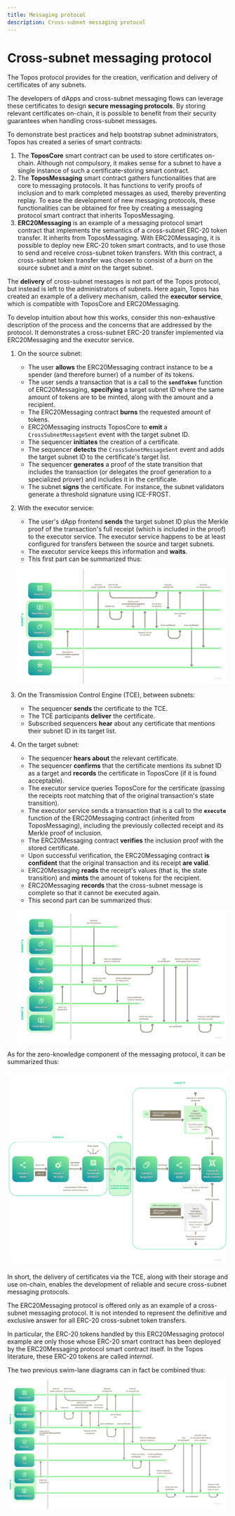 ```yaml
---
title: Messaging protocol
description: Cross-subnet messaging protocol
---
```


# Cross-subnet messaging protocol

The Topos protocol provides for the creation, verification and delivery of certificates of any subnets.

The developers of dApps and cross-subnet messaging flows can leverage these certificates to design **secure messaging protocols**. By storing relevant certificates on-chain, it is possible to benefit from their security guarantees when handling cross-subnet messages.

To demonstrate best practices and help bootstrap subnet administrators, Topos has created a series of smart contracts:

1. The **ToposCore** smart contract can be used to store certificates on-chain. Although not compulsory, it makes sense for a subnet to have a single instance of such a certificate-storing smart contract.
2. The **ToposMessaging** smart contract gathers functionalities that are core to messaging protocols. It has functions to verify proofs of inclusion and to mark completed messages as used, thereby preventing replay. To ease the development of new messaging protocols, these functionalities can be obtained for free by creating a messaging protocol smart contract that inherits ToposMessaging.
3. **ERC20Messaging** is an example of a messaging protocol smart contract that implements the semantics of a cross-subnet ERC-20 token transfer. It inherits from ToposMessaging. With ERC20Messaging, it is possible to deploy new ERC-20 token smart contracts, and to use those to send and receive cross-subnet token transfers. With this contract, a cross-subnet token transfer was chosen to consist of a _burn_ on the source subnet and a _mint_ on the target subnet.

The **delivery** of cross-subnet messages is not part of the Topos protocol, but instead is left to the administrators of subnets. Here again, Topos has created an example of a delivery mechanism, called the **executor service**, which is compatible with ToposCore and ERC20Messaging.

To develop intuition about how this works, consider this non-exhaustive description of the process and the concerns that are addressed by the protocol. It demonstrates a cross-subnet ERC-20 transfer implemented via ERC20Messaging and the executor service.

1. On the source subnet:
    * The user **allows** the ERC20Messaging contract instance to be a spender (and therefore burner) of a number of its tokens.
    * The user sends a transaction that is a call to the **`sendToken`** function of ERC20Messaging, **specifying** a target subnet ID where the same amount of tokens are to be minted, along with the amount and a recipient.
    * The ERC20Messaging contract **burns** the requested amount of tokens.
    * ERC20Messaging instructs ToposCore to **emit** a `CrossSubnetMessageSent` event with the target subnet ID.
    * The sequencer **initiates** the creation of a certificate.
    * The sequencer **detects** the `CrossSubnetMessageSent` event and adds the target subnet ID to the certificate's target list.
    * The sequencer **generates** a proof of the state transition that includes the transaction (or delegates the proof generation to a specialized prover) and includes it in the certificate.
    * The subnet **signs** the certificate. For instance, the subnet validators generate a threshold signature using ICE-FROST.
2. With the executor service:
    * The user's dApp frontend **sends** the target subnet ID plus the Merkle proof of the transaction's full receipt (which is included in the proof) to the executor service. The executor service happens to be at least configured for transfers between the source and target subnets.
    * The executor service keeps this information and **waits**.
    * This first part can be summarized thus:

    ![Transaction flow swim-lane part 1](./images/transaction-swim-lane-1.png)
3. On the Transmission Control Engine (TCE), between subnets:
    * The sequencer **sends** the certificate to the TCE.
    * The TCE participants **deliver** the certificate.
    * Subscribed sequencers **hear** about any certificate that mentions their subnet ID in its target list.
4. On the target subnet:
    * The sequencer **hears about** the relevant certificate.
    * The sequencer **confirms** that the certificate mentions its subnet ID as a target and **records** the certificate in ToposCore (if it is found acceptable).
    * The executor service queries ToposCore for the certificate (passing the receipts root matching that of the original transaction's state transition).
    * The executor service sends a transaction that is a call to the **`execute`** function of the ERC20Messaging contract (inherited from ToposMessaging), including the previously collected receipt and its Merkle proof of inclusion.
    * The ERC20Messaging contract **verifies** the inclusion proof with the stored certificate.
    * Upon successful verification, the ERC20Messaging contract **is confident** that the original transaction and its receipt **are valid**.
    * ERC20Messaging **reads** the receipt's values (that is, the state transition) and **mints** the amount of tokens for the recipient.
    * ERC20Messaging **records** that the cross-subnet message is complete so that it cannot be executed again.
    * This second part can be summarized thus:

    ![Transaction flow swim-lane part 2](./images/transaction-swim-lane-2.png)

As for the zero-knowledge component of the messaging protocol, it can be summarized thus:

![Zero-knowledge lifecycle](./images/zk-lifecycle.png)

In short, the delivery of certificates via the TCE, along with their storage and use on-chain, enables the development of reliable and secure cross-subnet messaging protocols.

<HighlightBox type="info" title="Internal ERC-20 tokens">

The ERC20Messaging protocol is offered only as an example of a cross-subnet messaging protocol. It is not intended to represent the definitive and exclusive answer for all ERC-20 cross-subnet token transfers.

In particular, the ERC-20 tokens handled by this ERC20Messaging protocol example are only those whose ERC-20 smart contract has been deployed by the ERC20Messaging protocol smart contract itself. In the Topos literature, these ERC-20 tokens are called _internal_.

</HighlightBox>

The two previous swim-lane diagrams can in fact be combined thus:

![Transaction flow swim-lane](./images/transaction-swim-lane.png)
